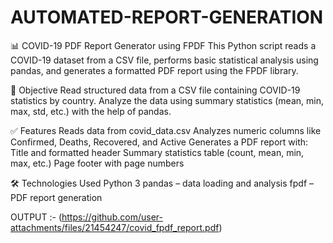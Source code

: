 # AUTOMATED-REPORT-GENERATION
📊 COVID-19 PDF Report Generator using FPDF
This Python script reads a COVID-19 dataset from a CSV file, performs basic statistical analysis using pandas, and generates a formatted PDF report using the FPDF library.

🎯 Objective
Read structured data from a CSV file containing COVID-19 statistics by country.
Analyze the data using summary statistics (mean, min, max, std, etc.) with the help of pandas.


✅ Features
Reads data from covid_data.csv
Analyzes numeric columns like Confirmed, Deaths, Recovered, and Active
Generates a PDF report with:
Title and formatted header
Summary statistics table (count, mean, min, max, etc.)
Page footer with page numbers

🛠️ Technologies Used
Python 3
pandas – data loading and analysis
fpdf – PDF report generation

OUTPUT :- 
(https://github.com/user-attachments/files/21454247/covid_fpdf_report.pdf)
